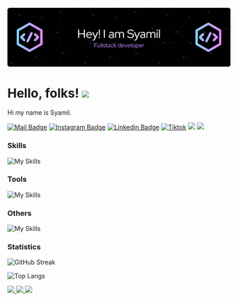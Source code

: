 ![Header](./github-header-image.png)

# Hello, folks! <img src="https://raw.githubusercontent.com/MartinHeinz/MartinHeinz/master/wave.gif" width="30px">

Hi my name is Syamil.

[![Mail Badge](https://img.shields.io/badge/-aizadabdullah97@gmail.com-dc2626?style=flat&labelColor=dc2626&logo=gmail&logoColor=white)](mailto:aizadabdullah97@gmail.com)
[![Instagram Badge](https://img.shields.io/badge/-@aizadabdullah_-c026d3?style=flat&labelColor=c026d3&logo=instagram&logoColor=white)](https://www.instagram.com/aizadabdullah_/) 
[![Linkedin Badge](https://img.shields.io/badge/-aizad--abdullah-0284c7?style=flat&labelColor=0284c7&logo=instatus&logoColor=white)](www.linkedin.com/in/aizad-abdullah) 
[![Tiktok](https://img.shields.io/badge/-@aizadabdullah-171717?style=flat&labelColor=171717&logo=tiktok&logoColor=white)](https://www.tiktok.com/@aizadabdullah)
[![](https://komarev.com/ghpvc/?username=aizad1997&color=blue&label=Profile%20Views)](https://github.com/aizad1997)
[![](https://img.shields.io/github/followers/aizad1997?label=GitHub%20Followers)](https://github.com/aizad1997)

### Skills

![My Skills](https://skillicons.dev/icons?perline=12&i=html,css,bootstrap,tailwind,js,ts,vue,react,vite,nodejs,php,laravel,kotlin,mysql,postgres,firebase,flutter,java)

### Tools

![My Skills](https://skillicons.dev/icons?i=vscode,androidstudio,postman)

### Others

![My Skills](https://skillicons.dev/icons?i=npm,yarn,bun,github,stackoverflow)

### Statistics

<!---
![GitHub stats](https://github-readme-stats.vercel.app/api?username=syarief02&theme=react&show_icons=true&)
--->

![GitHub Streak](https://github-readme-streak-stats.herokuapp.com?user=syarief02&theme=react&card_width=470)

![Top Langs](https://github-readme-stats.vercel.app/api/top-langs/?username=syarief02&card_width=495&langs_count=7&layout=compact&theme=react)

<a href="https://github.com/aizad1997">
  <img align="top" src="https://github-readme-stats.vercel.app/api/top-langs/?username=syamillll&theme=radical" />
</a>
<a href="https://github.com/aizad1997">
   <img align="top" src="https://github-readme-stats.vercel.app/api?username=syamillll&theme=radical&show_icons=true" />
</a>

<img src="https://capsule-render.vercel.app/api?type=waving&color=0:4daec8,100:091519&height=100&section=footer" />

<!---
aizad1997/aizad1997 is a ✨ special ✨ repository because its `README.md` (this file) appears on your GitHub profile.
You can click the Preview link to take a look at your changes.
--->
